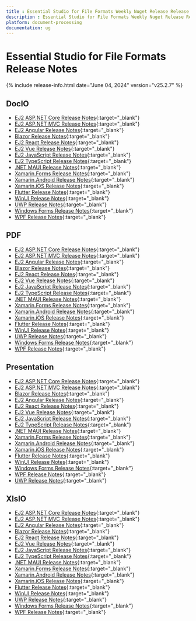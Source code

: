 ```yaml
---
title : Essential Studio for File Formats Weekly Nuget Release Release Notes  
description : Essential Studio for File Formats Weekly Nuget Release Release Notes  
platform: document-processing
documentation: ug
---
```


# Essential Studio for File Formats  Release Notes  

{% include release-info.html date="June 04, 2024" version="v25.2.7" %} 


## DocIO

* [EJ2 ASP.NET Core Release Notes](https://ej2.syncfusion.com/aspnetcore/documentation/release-notes/25.2.7#docio){:target="_blank"}
* [EJ2 ASP.NET MVC Release Notes](https://ej2.syncfusion.com/aspnetmvc/documentation/release-notes/25.2.7#docio){:target="_blank"}
* [EJ2 Angular Release Notes](https://ej2.syncfusion.com/angular/documentation/release-notes/25.2.7#docio){:target="_blank"}
* [Blazor Release Notes](https://blazor.syncfusion.com/documentation/release-notes/25.2.7#docio){:target="_blank"}
* [EJ2 React Release Notes](https://ej2.syncfusion.com/react/documentation/release-notes/25.2.7#docio){:target="_blank"}
* [EJ2 Vue  Release Notes](https://ej2.syncfusion.com/vue/documentation/release-notes/25.2.7#docio){:target="_blank"}
* [EJ2 JavaScript Release Notes](https://ej2.syncfusion.com/javascript/documentation/release-notes/25.2.7#docio){:target="_blank"}
* [EJ2 TypeScript Release Notes](https://ej2.syncfusion.com/documentation/release-notes/25.2.7#docio){:target="_blank"}
* [.NET MAUI Release Notes](/maui/release-notes/v25.2.7#docio){:target="_blank"}
* [Xamarin.Forms Release Notes](/xamarin/release-notes/v25.2.7#docio){:target="_blank"}
* [Xamarin.Android Release Notes](/xamarin-android/release-notes/v25.2.7#docio){:target="_blank"}
* [Xamarin.iOS Release Notes](/xamarin-ios/release-notes/v25.2.7#docio){:target="_blank"}
* [Flutter Release Notes](/flutter/release-notes/v25.2.7#docio){:target="_blank"}
* [WinUI Release Notes](/winui/release-notes/v25.2.7#docio){:target="_blank"}
* [UWP Release Notes](/uwp/release-notes/v25.2.7#docio){:target="_blank"}
* [Windows Forms Release Notes](/windowsforms/release-notes/v25.2.7#docio){:target="_blank"}
* [WPF Release Notes](/wpf/release-notes/v25.2.7#docio){:target="_blank"}



## PDF

* [EJ2 ASP.NET Core Release Notes](https://ej2.syncfusion.com/aspnetcore/documentation/release-notes/25.2.7#pdf){:target="_blank"}
* [EJ2 ASP.NET MVC Release Notes](https://ej2.syncfusion.com/aspnetmvc/documentation/release-notes/25.2.7#pdf){:target="_blank"}
* [EJ2 Angular Release Notes](https://ej2.syncfusion.com/angular/documentation/release-notes/25.2.7#pdf){:target="_blank"}
* [Blazor Release Notes](https://blazor.syncfusion.com/documentation/release-notes/25.2.7#pdf){:target="_blank"}
* [EJ2 React Release Notes](https://ej2.syncfusion.com/react/documentation/release-notes/25.2.7#pdf){:target="_blank"}
* [EJ2 Vue  Release Notes](https://ej2.syncfusion.com/vue/documentation/release-notes/25.2.7#pdf){:target="_blank"}
* [EJ2 JavaScript Release Notes](https://ej2.syncfusion.com/javascript/documentation/release-notes/25.2.7#pdf){:target="_blank"}
* [EJ2 TypeScript Release Notes](https://ej2.syncfusion.com/documentation/release-notes/25.2.7#pdf){:target="_blank"}
* [.NET MAUI Release Notes](/maui/release-notes/v25.2.7#pdf){:target="_blank"}
* [Xamarin.Forms Release Notes](/xamarin/release-notes/v25.2.7#pdf){:target="_blank"}
* [Xamarin.Android Release Notes](/xamarin-android/release-notes/v25.2.7#pdf){:target="_blank"}
* [Xamarin.iOS Release Notes](/xamarin-ios/release-notes/v25.2.7#pdf){:target="_blank"}
* [Flutter Release Notes](/flutter/release-notes/v25.2.7#pdf){:target="_blank"}
* [WinUI Release Notes](/winui/release-notes/v25.2.7#pdf){:target="_blank"}
* [UWP Release Notes](/uwp/release-notes/v25.2.7#pdf){:target="_blank"}
* [Windows Forms Release Notes](/windowsforms/release-notes/v25.2.7#pdf){:target="_blank"}
* [WPF Release Notes](/wpf/release-notes/v25.2.7#pdf){:target="_blank"}


## Presentation

* [EJ2 ASP.NET Core Release Notes](https://ej2.syncfusion.com/aspnetcore/documentation/release-notes/25.2.7#presentation){:target="_blank"}
* [EJ2 ASP.NET MVC Release Notes](https://ej2.syncfusion.com/aspnetmvc/documentation/release-notes/25.2.7#presentation){:target="_blank"}
* [Blazor Release Notes](https://blazor.syncfusion.com/documentation/release-notes/25.2.7#presentation){:target="_blank"}
* [EJ2 Angular Release Notes](https://ej2.syncfusion.com/angular/documentation/release-notes/25.2.7#presentation){:target="_blank"}
* [EJ2 React Release Notes](https://ej2.syncfusion.com/react/documentation/release-notes/25.2.7#presentation){:target="_blank"}
* [EJ2 Vue  Release Notes](https://ej2.syncfusion.com/vue/documentation/release-notes/25.2.7#presentation){:target="_blank"}
* [EJ2 JavaScript Release Notes](https://ej2.syncfusion.com/javascript/documentation/release-notes/25.2.7#presentation){:target="_blank"}
* [EJ2 TypeScript Release Notes](https://ej2.syncfusion.com/documentation/release-notes/25.2.7#presentation){:target="_blank"}
* [.NET MAUI Release Notes](/maui/release-notes/v25.2.7#presentation){:target="_blank"}
* [Xamarin.Forms Release Notes](/xamarin/release-notes/v25.2.7#presentation){:target="_blank"}
* [Xamarin.Android Release Notes](/xamarin-android/release-notes/v25.2.7#presentation){:target="_blank"}
* [Xamarin.iOS Release Notes](/xamarin-ios/release-notes/v25.2.7#presentation){:target="_blank"}
* [Flutter Release Notes](/flutter/release-notes/v25.2.7#presentation){:target="_blank"}
* [WinUI Release Notes](/winui/release-notes/v25.2.7#presentation){:target="_blank"}
* [Windows Forms Release Notes](/windowsforms/release-notes/v25.2.7#presentation){:target="_blank"}
* [WPF Release Notes](/wpf/release-notes/v25.2.7#presentation){:target="_blank"}
* [UWP Release Notes](/uwp/release-notes/v25.2.7#presentation){:target="_blank"}



## XlsIO

* [EJ2 ASP.NET Core Release Notes](https://ej2.syncfusion.com/aspnetcore/documentation/release-notes/25.2.7#xlsio){:target="_blank"}
* [EJ2 ASP.NET MVC Release Notes](https://ej2.syncfusion.com/aspnetmvc/documentation/release-notes/25.2.7#xlsio){:target="_blank"}
* [EJ2 Angular Release Notes](https://ej2.syncfusion.com/angular/documentation/release-notes/25.2.7#xlsio){:target="_blank"}
* [Blazor Release Notes](https://blazor.syncfusion.com/documentation/release-notes/25.2.7#xlsio){:target="_blank"}
* [EJ2 React Release Notes](https://ej2.syncfusion.com/react/documentation/release-notes/25.2.7#xlsio){:target="_blank"}
* [EJ2 Vue  Release Notes](https://ej2.syncfusion.com/vue/documentation/release-notes/25.2.7#xlsio){:target="_blank"}
* [EJ2 JavaScript Release Notes](https://ej2.syncfusion.com/javascript/documentation/release-notes/25.2.7#xlsio){:target="_blank"}
* [EJ2 TypeScript Release Notes](https://ej2.syncfusion.com/documentation/release-notes/25.2.7#xlsio){:target="_blank"}
* [.NET MAUI Release Notes](/maui/release-notes/v25.2.7#xlsio){:target="_blank"}
* [Xamarin.Forms Release Notes](/xamarin/release-notes/v25.2.7#xlsio){:target="_blank"}
* [Xamarin.Android Release Notes](/xamarin-android/release-notes/v25.2.7#xlsio){:target="_blank"}
* [Xamarin.iOS Release Notes](/xamarin-ios/release-notes/v25.2.7#xlsio){:target="_blank"}
* [Flutter Release Notes](/flutter/release-notes/v25.2.7#xlsio){:target="_blank"}
* [WinUI Release Notes](/winui/release-notes/v25.2.7#xlsio){:target="_blank"}
* [UWP Release Notes](/uwp/release-notes/v25.2.7#xlsio){:target="_blank"}
* [Windows Forms Release Notes](/windowsforms/release-notes/v25.2.7#xlsio){:target="_blank"}
* [WPF Release Notes](/wpf/release-notes/v25.2.7#xlsio){:target="_blank"}



